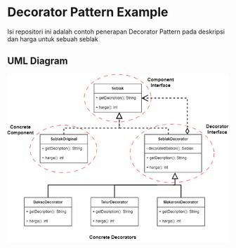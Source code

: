 # Decorator Pattern Example
Isi repositori ini adalah contoh penerapan Decorator Pattern pada deskripsi dan harga untuk sebuah seblak

## UML Diagram

![UML](img/uml.jpg)